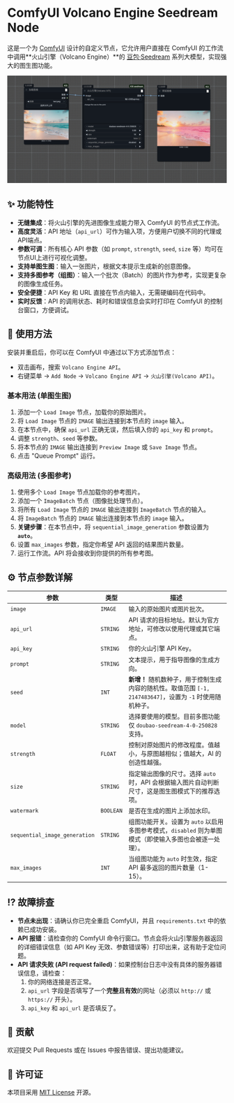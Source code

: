 # ComfyUI Volcano Engine Seedream Node

这是一个为 [ComfyUI](https://github.com/comfyanonymous/ComfyUI) 设计的自定义节点，它允许用户直接在 ComfyUI 的工作流中调用**火山引擎（Volcano Engine）**的 [豆包·Seedream](https://www.volcengine.com/product/doubao-seedream) 系列大模型，实现强大的图生图功能。

![node_preview](./workflow/example.png) <!-- 建议在这里放一张节点在ComfyUI中的截图 -->

## ✨ 功能特性

*   **无缝集成**：将火山引擎的先进图像生成能力带入 ComfyUI 的节点式工作流。
*   **高度灵活**：API 地址（`api_url`）可作为输入项，方便用户切换不同的代理或API端点。
*   **参数可调**：所有核心 API 参数（如 `prompt`, `strength`, `seed`, `size` 等）均可在节点UI上进行可视化调整。
*   **支持单图生图**：输入一张图片，根据文本提示生成新的创意图像。
*   **支持多图参考（组图）**：输入一个批次（Batch）的图片作为参考，实现更复杂的图像生成任务。
*   **安全便捷**：API Key 和 URL 直接在节点内输入，无需硬编码在代码中。
*   **实时反馈**：API 的调用状态、耗时和错误信息会实时打印在 ComfyUI 的控制台窗口，方便调试。


## 🚀 使用方法

安装并重启后，你可以在 ComfyUI 中通过以下方式添加节点：
*   双击画布，搜索 `Volcano Engine API`。
*   右键菜单 -> `Add Node` -> `Volcano Engine API` -> `火山引擎(Volcano API)`。

### 基本用法 (单图生图)

1.  添加一个 `Load Image` 节点，加载你的原始图片。
2.  将 `Load Image` 节点的 `IMAGE` 输出连接到本节点的 `image` 输入。
3.  在本节点中，确保 `api_url` 正确无误，然后填入你的 `api_key` 和 `prompt`。
4.  调整 `strength`、`seed` 等参数。
5.  将本节点的 `IMAGE` 输出连接到 `Preview Image` 或 `Save Image` 节点。
6.  点击 "Queue Prompt" 运行。

### 高级用法 (多图参考)

1.  使用多个 `Load Image` 节点加载你的参考图片。
2.  添加一个 `ImageBatch` 节点（图像批处理节点）。
3.  将所有 `Load Image` 节点的 `IMAGE` 输出连接到 `ImageBatch` 节点的输入。
4.  将 `ImageBatch` 节点的 `IMAGE` 输出连接到本节点的 `image` 输入。
5.  **关键步骤**：在本节点中，将 `sequential_image_generation` 参数设置为 **`auto`**。
6.  设置 `max_images` 参数，指定你希望 API 返回的结果图片数量。
7.  运行工作流。API 将会接收到你提供的所有参考图。

## ⚙️ 节点参数详解

| 参数                          | 类型      | 描述                                                                                              |
| ----------------------------- | --------- | ------------------------------------------------------------------------------------------------- |
| `image`                       | `IMAGE`   | 输入的原始图片或图片批次。                                                                        |
| `api_url`                     | `STRING`  | API 请求的目标地址。默认为官方地址，可修改以使用代理或其它端点。                       |
| `api_key`                     | `STRING`  | 你的火山引擎 API Key。                                                                            |
| `prompt`                      | `STRING`  | 文本提示，用于指导图像的生成方向。                                                                |
| `seed`                        | `INT`     | **新增！** 随机数种子，用于控制生成内容的随机性。取值范围 `[-1, 2147483647]`，设置为 `-1` 时使用随机种子。 |
| `model`                       | `STRING`  | 选择要使用的模型。目前多图功能仅 `doubao-seedream-4-0-250828` 支持。                                 |
| `strength`                    | `FLOAT`   | 控制对原始图片的修改程度。值越小，与原图越相似；值越大，AI 的创造性越强。                          |
| `size`                        | `STRING`  | 指定输出图像的尺寸。选择 `auto` 时，API 会根据输入图片自动判断尺寸，这是图生图模式下的推荐选项。 |
| `watermark`                   | `BOOLEAN` | 是否在生成的图片上添加水印。                                                                      |
| `sequential_image_generation` | `STRING`  | 组图功能开关。设置为 `auto` 以启用多图参考模式，`disabled` 则为单图模式（即使输入多图也会被逐一处理）。|
| `max_images`                  | `INT`     | 当组图功能为 `auto` 时生效，指定 API 最多返回的图片数量（1-15）。                                      |

## ⁉️ 故障排查

*   **节点未出现**：请确认你已完全重启 ComfyUI，并且 `requirements.txt` 中的依赖已成功安装。
*   **API 报错**：请检查你的 ComfyUI 命令行窗口。节点会将火山引擎服务器返回的详细错误信息（如 API Key 无效、参数错误等）打印出来，这有助于定位问题。
*   **API 请求失败 (API request failed)**：如果控制台日志中没有具体的服务器错误信息，请检查：
    1.  你的网络连接是否正常。
    2.  `api_url` 字段是否填写了一个**完整且有效**的网址（必须以 `http://` 或 `https://` 开头）。
    3.  `api_key` 和 `api_url` 是否填反了。

## 🤝 贡献

欢迎提交 Pull Requests 或在 Issues 中报告错误、提出功能建议。

## 📜 许可证

本项目采用 [MIT License](./LICENSE) 开源。